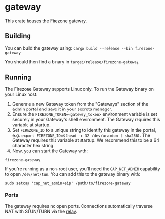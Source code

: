 # gateway

This crate houses the Firezone gateway.

## Building

You can build the gateway using: `cargo build --release --bin firezone-gateway`

You should then find a binary in `target/release/firezone-gateway`.

## Running

The Firezone Gateway supports Linux only. To run the Gateway binary on your
Linux host:

1. Generate a new Gateway token from the "Gateways" section of the admin portal
   and save it in your secrets manager.
1. Ensure the `FIREZONE_TOKEN=<gateway_token>` environment variable is set
   securely in your Gateway's shell environment. The Gateway requires this
   variable at startup.
1. Set `FIREZONE_ID` to a unique string to identify this gateway in the portal,
   e.g. `export FIREZONE_ID=$(head -c 32 /dev/urandom | sha256)`. The Gateway requires this variable at
   startup. We recommend this to be a 64 character hex string.
1. Now, you can start the Gateway with:

```
firezone-gateway
```

If you're running as a non-root user, you'll need the `CAP_NET_ADMIN` capability
to open `/dev/net/tun`. You can add this to the gateway binary with:

```
sudo setcap 'cap_net_admin+eip' /path/to/firezone-gateway
```

### Ports

The gateway requires no open ports. Connections automatically traverse NAT with
STUN/TURN via the [relay](../relay).
